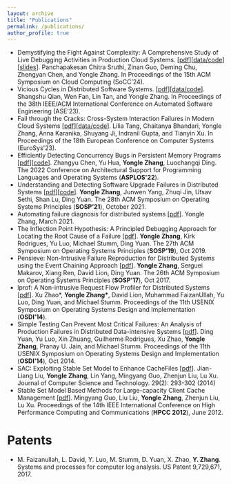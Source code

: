 ```yaml
---
layout: archive
title: "Publications"
permalink: /publications/
author_profile: true
---
```


<!-- {% if author.googlescholar %}
  You can also find my articles on <u><a href="{{author.googlescholar}}">my Google Scholar profile</a>.</u>
{% endif %}

{% include base_path %}

{% for post in site.publications reversed %}
  {% include archive-single.html %}
{% endfor %} -->

- Demystifying the Fight Against Complexity: A Comprehensive Study of
  Live Debugging Activities in Production Cloud Systems. \[[pdf](/files/socc24-live-debugging.pdf)\]\[[data/code](https://github.com/zlab-purdue/socc-24-debugging-study)\]\[[slides](/files/socc24-live-debugging-ppt.pdf)\]. 
Panchapakesan Chitra Sruthi, Zinan Guo, Deming Chu, Zhengyan Chen, and Yongle Zhang. 
In Proceedings of the 15th ACM Symposium on Cloud Computing (SoCC’24). 
- Vicious Cycles in Distributed Software Systems. \[[pdf](https://www.cs.purdue.edu/homes/lintan/publications/vc-ase23.pdf)\]\[[data/code](https://github.com/lin-tan/vcstudy)\]. 
Shangshu Qian, Wen Fan, Lin Tan, and Yongle Zhang. 
In Proceedings of the 38th IEEE/ACM International Conference on Automated Software Engineering (ASE'23).
- Fail through the Cracks: Cross-System Interaction Failures in Modern Cloud Systems \[[pdf](https://tianyin.github.io/pub/csi-failures.pdf)\]\[[data/code](https://github.com/xlab-uiuc/csi-ae)\]. 
Lilia Tang, Chaitanya Bhandari, Yongle Zhang, Anna Karanika, Shuyang Ji, Indranil Gupta, and Tianyin Xu. 
In Proceedings of the 18th European Conference on Computer Systems (EuroSys'23).
- Efficiently Detecting Concurrency Bugs in Persistent Memory Programs \[[pdf](https://dl.acm.org/doi/10.1145/3503222.3507755)\]\[[code](https://github.com/yhuacode/pmrace)\]. 
Zhangyu Chen, Yu Hua, **Yongle Zhang**, Luochangqi Ding. The 2022 Conference on Architectural Support for Programming Languages and Operating Systems (**ASPLOS'22**).
- Understanding and Detecting Software Upgrade Failures in Distributed Systems \[[pdf](/files/sosp21-upgrade.pdf)\]\[[code](https://github.com/zlab-purdue/ds-upgrade)\]. 
**Yongle Zhang**, Junwen Yang, Zhuqi Jin, Utsav Sethi, Shan Lu, Ding Yuan. The 28th ACM Symposium on Operating Systems Principles (**SOSP’21**), October 2021.
- Automating failure diagnosis for distributed systems \[[pdf](https://tspace.library.utoronto.ca/handle/1807/104953)\]. 
Yongle Zhang, March 2021.
- The Inflection Point Hypothesis: A Principled Debugging Approach for Locating the Root Cause of a Failure \[[pdf](/files/sosp19-kairux.pdf)\]. 
**Yongle Zhang**, Kirk Rodrigues, Yu Luo, Michael Stumm, Ding Yuan. The 27th ACM Symposium on Operating Systems Principles (**SOSP’19**), Oct 2019.
- Pensieve: Non-Intrusive Failure Reproduction for Distributed Systems using the Event Chaining Approach \[[pdf](/files/sosp17-pensieve.pdf)\]. 
**Yongle Zhang**, Serguei Makarov, Xiang Ren, David Lion, Ding Yuan. The 26th ACM Symposium on Operating Systems Principles (**SOSP’17**), Oct 2017.
- lprof: A Non-intrusive Request Flow Profiler for Distributed Systems \[[pdf](/files/osdi14-lprof.pdf)\]. 
Xu Zhao\*, **Yongle Zhang\***, David Lion, Muhammad FaizanUllah, Yu Luo, Ding Yuan, and Michael Stumm. Proceedings of the 11th USENIX Symposium on Operating Systems Design and Implementation (**OSDI’14**). 
- Simple Testing Can Prevent Most Critical Failures: An Analysis of Production Failures in Distributed Data-intensive Systems \[[pdf](/files/osdi14-simpletesting.pdf)\]. 
Ding Yuan, Yu Luo, Xin Zhuang, Guilherme Rodrigues, Xu Zhao, **Yongle Zhang**, Pranay U. Jain, and Michael Stumm.
Proceedings of the 11th USENIX Symposium on Operating Systems Design and Implementation (**OSDI’14**), Oct 2014.
- SAC: Exploiting Stable Set Model to Enhance CacheFiles \[[pdf](https://link.springer.com/article/10.1007/s11390-014-1431-z)\]. 
Jian-Liang Liu, **Yongle Zhang**, Lin Yang, Mingyang Guo, Zhenjun Liu, Lu Xu. Journal of Computer Science and Technology. 29(2): 293-302 (2014)
- Stable Set Model Based Methods for Large-capacity Client Cache Management \[[pdf](https://ieeexplore.ieee.org/document/6332235)\]. 
Mingyang Guo, Liu Liu, **Yongle Zhang**, Zhenjun Liu, Lu Xu. Proceedings of the 14th IEEE International Conference on High Performance Computing and Communications (**HPCC 2012**), June 2012.

# Patents

- M. Faizanullah, L. David, Y. Luo, M. Stumm, D. Yuan, X. Zhao, **Y. Zhang**. Systems and processes for computer log analysis. US Patent 9,729,671, 2017.

